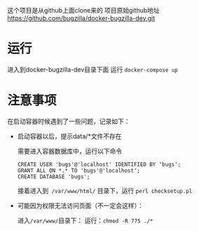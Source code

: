 这个项目是从github上面clone来的
项目原始github地址 https://github.com/bugzilla/docker-bugzilla-dev.git

# 运行
进入到docker-bugzilla-dev目录下面
运行 `docker-compose up`

# 注意事项
在启动容器时候遇到了一些问题，记录如下：
+ 启动容器以后，提示data/*文件不存在

  需要进入容器数据库中，运行以下命令
  
      CREATE USER 'bugs'@'localhost' IDENTIFIED BY 'bugs';
      GRANT ALL ON *.* TO 'bugs'@'localhost';
      CREATE DATABASE 'bugs';
  
  接着进入到` /var/www/html/` 目录下，运行 `perl checksetup.pl`
+ 可能因为权限无法访问页面（不一定会这样）：

  进入`/var/www/`目录下：
  运行：`chmod -R 775 ./*`
